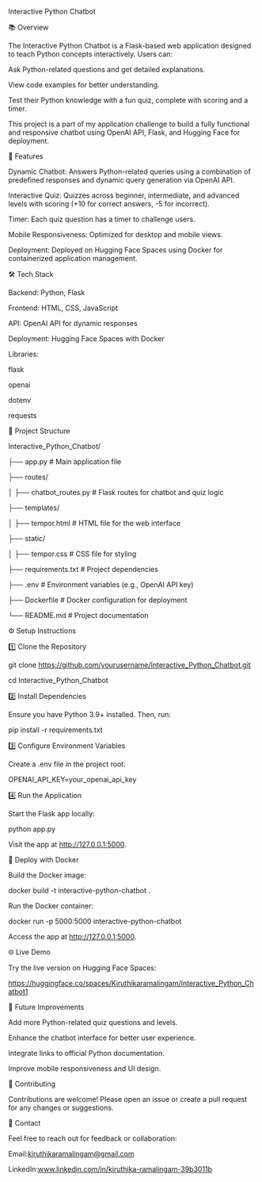 Interactive Python Chatbot

📚 Overview

The Interactive Python Chatbot is a Flask-based web application designed to teach Python concepts interactively. Users can:

Ask Python-related questions and get detailed explanations.

View code examples for better understanding.

Test their Python knowledge with a fun quiz, complete with scoring and a timer.

This project is a part of my application challenge to build a fully functional and responsive chatbot using OpenAI API, Flask, and Hugging Face for deployment.


🚀 Features

Dynamic Chatbot: Answers Python-related queries using a combination of predefined responses and dynamic query generation via OpenAI API.

Interactive Quiz: Quizzes across beginner, intermediate, and advanced levels with scoring (+10 for correct answers, -5 for incorrect).

Timer: Each quiz question has a timer to challenge users.

Mobile Responsiveness: Optimized for desktop and mobile views.

Deployment: Deployed on Hugging Face Spaces using Docker for containerized application management.


🛠️ Tech Stack

Backend: Python, Flask

Frontend: HTML, CSS, JavaScript

API: OpenAI API for dynamic responses

Deployment: Hugging Face Spaces with Docker


Libraries:

flask

openai 

dotenv

requests

📂 Project Structure



Interactive_Python_Chatbot/

├── app.py                 # Main application file

├── routes/

│   ├── chatbot_routes.py  # Flask routes for chatbot and quiz logic

├── templates/

│   ├── tempor.html        # HTML file for the web interface

├── static/

│   ├── tempor.css         # CSS file for styling

├── requirements.txt       # Project dependencies

├── .env                   # Environment variables (e.g., OpenAI API key)

├── Dockerfile             # Docker configuration for deployment

└── README.md              # Project documentation


⚙️ Setup Instructions

1️⃣ Clone the Repository

git clone https://github.com/yourusername/Interactive_Python_Chatbot.git

cd Interactive_Python_Chatbot


2️⃣ Install Dependencies

Ensure you have Python 3.9+ installed. Then, run:

pip install -r requirements.txt


3️⃣ Configure Environment Variables

Create a .env file in the project root:

OPENAI_API_KEY=your_openai_api_key


4️⃣ Run the Application

Start the Flask app locally:

python app.py

Visit the app at http://127.0.0.1:5000.


🐳 Deploy with Docker

Build the Docker image:

docker build -t interactive-python-chatbot .

Run the Docker container:

docker run -p 5000:5000 interactive-python-chatbot

Access the app at http://127.0.0.1:5000.


🌐 Live Demo

Try the live version on Hugging Face Spaces:

https://huggingface.co/spaces/Kiruthikaramalingam/Interactive_Python_Chatbot1

📝 Future Improvements


Add more Python-related quiz questions and levels.

Enhance the chatbot interface for better user experience.

Integrate links to official Python documentation.

Improve mobile responsiveness and UI design.


🤝 Contributing

Contributions are welcome! Please open an issue or create a pull request for any changes or suggestions.


📧 Contact

Feel free to reach out for feedback or collaboration:

Email:kiruthikaramalingam@gmail.com

LinkedIn:www.linkedin.com/in/kiruthika-ramalingam-39b3011b
